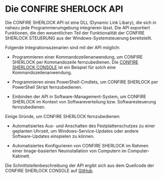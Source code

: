 # Die CONFIRE SHERLOCK API

Die CONFIRE SHERLOCK API ist eine DLL (Dynamic Link Libary), die sich in nahezu jede Programmierumgebung integrieren lässt. Die API exportiert Funktionen, die den wesentlichen Teil der Funktionalität der CONFIRE SHERLOCK STEUERUNG aus der Windows-Systemsteuerung bereitstellt.

Folgende Integrationsszenarien sind mit der API möglich:

* Programmieren einer Kommandozeilenanwendung, um CONFIRE SHERLOCK per Kommandozeile fernzubedienen. Die [CONFIRE SHERLOCK CONSOLE] ist ein Beispiel für solch eine Kommandozeilenanwendung.

* Programmieren eines PowerShell-Cmdlets, um CONFIRE SHERLOCK per PowerShell Skript fernzubedienen.

* Einbinden der API in Software-Management-System, um CONFIRE SHERLOCK im Kontext von Softwareverteilung bzw. Softwaresteuerung fernzubedienen.

Einige Gründe, um CONFIRE SHERLOCK fernzubedienen:

* Automatisiertes Aus- und Anschalten des Festplattenschutzes zu einer geplanten Uhrzeit, um Windows-Service-Updates oder andere Software-Updates einspielen zu können.

* Automatisiertes Konfigurieren von CONFIRE SHERLOCK im Rahmen einer Image-basierten Neuinstallation von Computern im Computer-Kabinett.

Die Schnittstellenbeschreibung der API ergibt sich aus dem Quellcode der CONFIRE SHERLOCK CONSOLE auf [GitHub].

[CONFIRE SHERLOCK CONSOLE]: console.md
[GitHub]: https://github.com/stuebersystems/sherlock.console